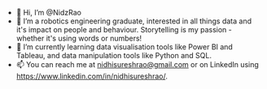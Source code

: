 - 👋 Hi, I’m @NidzRao
- 👀 I’m a robotics engineering graduate, interested in all things data and it's impact on people and behaviour. Storytelling is my passion - whether it's using words or numbers!
- 🌱 I’m currently learning data visualisation tools like Power BI and Tableau, and data manipulation tools like Python and SQL.
- 📫 You can reach me at nidhisureshrao@gmail.com or on LinkedIn using https://www.linkedin.com/in/nidhisureshrao/.

<!---
NidzRao/NidzRao is a ✨ special ✨ repository because its `README.md` (this file) appears on your GitHub profile.
You can click the Preview link to take a look at your changes.
--->
